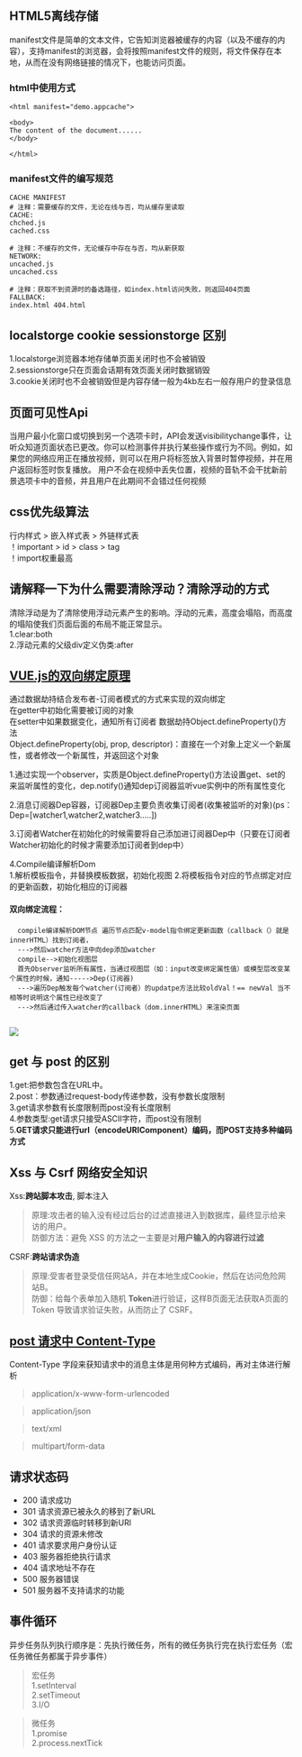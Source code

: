 ## HTML5离线存储

manifest文件是简单的文本文件，它告知浏览器被缓存的内容（以及不缓存的内容），支持manifest的浏览器，会将按照manifest文件的规则，将文件保存在本地，从而在没有网络链接的情况下，也能访问页面。

### html中使用方式
```
<html manifest="demo.appcache">

<body>
The content of the document......
</body>

</html>
```
### manifest文件的编写规范

```
CACHE MANIFEST
# 注释：需要缓存的文件，无论在线与否，均从缓存里读取
CACHE:
chched.js
cached.css

# 注释：不缓存的文件，无论缓存中存在与否，均从新获取
NETWORK:
uncached.js
uncached.css

# 注释：获取不到资源时的备选路径，如index.html访问失败，则返回404页面
FALLBACK:
index.html 404.html
```



## localstorge cookie sessionstorge 区别
  1.localstorge浏览器本地存储单页面关闭时也不会被销毁  
  2.sessionstorge只在页面会话期有效页面关闭时数据销毁  
  3.cookie关闭时也不会被销毁但是内容存储一般为4kb左右一般存用户的登录信息  

## 页面可见性Api
  当用户最小化窗口或切换到另一个选项卡时，API会发送visibilitychange事件，让听众知道页面状态已更改。你可以检测事件并执行某些操作或行为不同。例如，如果您的网络应用正在播放视频，则可以在用户将标签放入背景时暂停视频，并在用户返回标签时恢复播放。 用户不会在视频中丢失位置，视频的音轨不会干扰新前景选项卡中的音频，并且用户在此期间不会错过任何视频
## css优先级算法
  行内样式 > 嵌入样式表 > 外链样式表  
  ！important > id > class > tag  
  ！import权重最高  
## 请解释一下为什么需要清除浮动？清除浮动的方式
  清除浮动是为了清除使用浮动元素产生的影响。浮动的元素，高度会塌陷，而高度的塌陷使我们页面后面的布局不能正常显示。  
  1.clear:both  
  2.浮动元素的父级div定义伪类:after  

## [VUE.js的双向绑定原理](https://juejin.im/entry/5923973da22b9d005893805a)
  通过数据劫持结合发布者-订阅者模式的方式来实现的双向绑定  
  在getter中初始化需要被订阅的对象  
  在setter中如果数据变化，通知所有订阅者
  数据劫持Object.defineProperty()方法  
  Object.defineProperty(obj, prop, descriptor)：直接在一个对象上定义一个新属性，或者修改一个新属性，并返回这个对象  

  1.通过实现一个observer，实质是Object.defineProperty()方法设置get、set的来监听属性的变化，dep.notify()通知dep订阅器监听vue实例中的所有属性变化      

  2.消息订阅器Dep容器，订阅器Dep主要负责收集订阅者(收集被监听的对象)(ps：Dep=[watcher1,watcher2,watcher3.....]) 

  3.订阅者Watcher在初始化的时候需要将自己添加进订阅器Dep中（只要在订阅者Watcher初始化的时候才需要添加订阅者到dep中）   

  4.Compile编译解析Dom  
      1.解析模板指令，并替换模板数据，初始化视图
      2.将模板指令对应的节点绑定对应的更新函数，初始化相应的订阅器  

#### 双向绑定流程：
  ``` 
    compile编译解析DOM节点 遍历节点匹配v-model指令绑定更新函数（callback（）就是innerHTML）找到订阅者，
    --->然后watcher方法中向dep添加watcher
    compile-->初始化视图层
    首先Observer监听所有属性，当通过视图层（如：input改变绑定属性值）或模型层改变某个属性的时候，通知----->Dep(订阅器)  
    --->遍历Dep触发每个watcher(订阅者）的updatpe方法比较oldVal！== newVal 当不相等时说明这个属性已经改变了
    --->然后通过传入watcher的callback（dom.innerHTML）来渲染页面  
    
  ```
  <img src="https://user-gold-cdn.xitu.io/2017/5/23/04fdcd64ed41f762a7a495f73c0a2f86?imageView2/0/w/1280/h/960/format/webp/ignore-error/1"/>

## get 与 post 的区别
  1.get:把参数包含在URL中。  
  2.post：参数通过request-body传递参数，没有参数长度限制  
  3.get请求参数有长度限制而post没有长度限制  
  4.参数类型:get请求只接受ASCII字符，而post没有限制  
  5.**GET请求只能进行url（encodeURIComponent）编码，而POST支持多种编码方式**

## Xss 与 Csrf 网络安全知识
  Xss:**跨站脚本攻击**,  脚本注入  
  >  原理:攻击者的输入没有经过后台的过滤直接进入到数据库，最终显示给来访的用户。  
  防御方法：避免 XSS 的方法之一主要是对**用户输入的内容进行过滤**  

  CSRF:**跨站请求伪造**
  >  原理:受害者登录受信任网站A，并在本地生成Cookie，然后在访问危险网站B。  
  防御：给每个表单加入随机 **Token**进行验证，这样B页面无法获取A页面的 Token 导致请求验证失败，从而防止了 CSRF。  

## [post 请求中 Content-Type](https://imququ.com/post/four-ways-to-post-data-in-http.html)    
  Content-Type 字段来获知请求中的消息主体是用何种方式编码，再对主体进行解析  
  > application/x-www-form-urlencoded 

  >application/json

  >text/xml

  >multipart/form-data  

## 请求状态码
  * 200 请求成功
  * 301 请求资源已被永久的移到了新URL
  * 302 请求资源临时转移到新URl
  * 304 请求的资源未修改
  * 401 请求要求用户身份认证
  * 403 服务器拒绝执行请求
  * 404 请求地址不存在
  * 500 服务器错误
  * 501 服务器不支持请求的功能

## 事件循环
  异步任务队列执行顺序是：先执行微任务，所有的微任务执行完在执行宏任务（宏任务微任务都属于异步事件）
  > 宏任务   
    1.setInterval  
    2.setTimeout  
    3.I/O  
    
  > 微任务  
    1.promise  
    2.process.nextTick
    
    